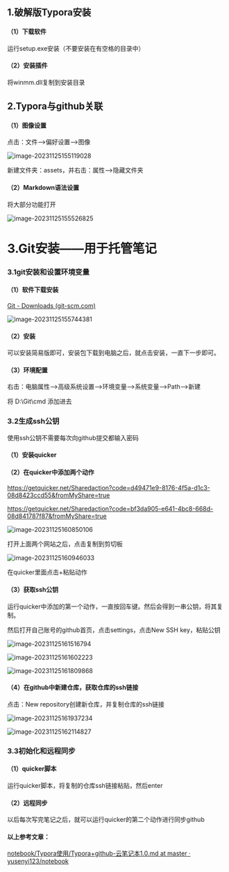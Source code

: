 ## 1.破解版Typora安装

#### （1）下载软件

运行setup.exe安装（不要安装在有空格的目录中）

#### （2）安装插件

将winmm.dll复制到安装目录

## 2.Typora与github关联

#### （1）图像设置

点击：文件-->偏好设置-->图像

![image-20231125155119028](../assets/image-20231125155119028.png)

 新建文件夹：assets，并右击：属性-->隐藏文件夹

#### （2）Markdown语法设置

将大部分功能打开

![image-20231125155526825](../assets/image-20231125155526825.png)

# 3.Git安装——用于托管笔记

### 3.1git安装和设置环境变量

#### （1）软件下载安装

[Git - Downloads (git-scm.com)](https://git-scm.com/downloads)

![image-20231125155744381](../assets/image-20231125155744381.png)

#### （2）安装

可以安装简易版即可，安装包下载到电脑之后，就点击安装，一直下一步即可。

#### （3）环境配置

右击：电脑属性-->高级系统设置-->环境变量-->系统变量-->Path-->新建

将  D:\Git\cmd  添加进去

### 3.2生成ssh公钥

使用ssh公钥不需要每次向github提交都输入密码

#### （1）安装quicker

#### （2）在quicker中添加两个动作

https://getquicker.net/Sharedaction?code=d49471e9-8176-4f5a-d1c3-08d8423ccd55&fromMyShare=true

https://getquicker.net/Sharedaction?code=bf3da905-e641-4bc8-668d-08d841787f87&fromMyShare=true

![image-20231125160850106](../assets/image-20231125160850106.png)

打开上面两个网站之后，点击复制到剪切板

![image-20231125160946033](../assets/image-20231125160946033.png)



在quicker里面点击+粘贴动作

#### （3）获取ssh公钥

运行quicker中添加的第一个动作，一直按回车键。然后会得到一串公钥，将其复制。

然后打开自己账号的github首页，点击settings，点击New SSH key，粘贴公钥

![image-20231125161516794](../assets/image-20231125161516794.png)

![image-20231125161602223](../assets/image-20231125161602223.png)

![image-20231125161809868](../assets/image-20231125161809868.png)

#### （4）在github中新建仓库，获取仓库的ssh链接

点击：New repository创建新仓库，并复制仓库的ssh链接

![image-20231125161937234](../assets/image-20231125161937234.png)

![image-20231125162114827](../assets/image-20231125162114827.png)

### 3.3初始化和远程同步

#### （1）quicker脚本

运行quicker脚本，将复制的仓库ssh链接粘贴，然后enter

#### （2）远程同步

以后每次写完笔记之后，就可以运行quicker的第二个动作进行同步github



#### 以上参考文章：

[notebook/Typora使用/Typora+github-云笔记本1.0.md at master · yusenyi123/notebook](https://github.com/yusenyi123/notebook/blob/master/Typora使用/Typora%2Bgithub-云笔记本1.0.md)


